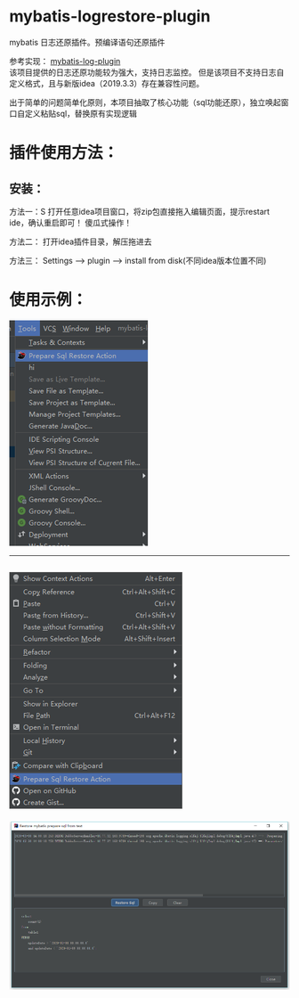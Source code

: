 # mybatis-logrestore-plugin
mybatis 日志还原插件。预编译语句还原插件   

参考实现：
[mybatis-log-plugin](https://github.com/kookob/mybatis-log-plugin)   
该项目提供的日志还原功能较为强大，支持日志监控。
但是该项目不支持日志自定义格式，且与新版idea（2019.3.3）存在兼容性问题。

出于简单的问题简单化原则，本项目抽取了核心功能（sql功能还原），独立唤起窗口自定义粘贴sql，替换原有实现逻辑

# 插件使用方法：
## 安装：
方法一：S
打开任意idea项目窗口，将zip包直接拖入编辑页面，提示restart ide，确认重启即可！
傻瓜式操作！   

方法二：
打开idea插件目录，解压拖进去

方法三：
Settings --> plugin --> install from disk(不同idea版本位置不同)

# 使用示例：
![入口1](./gate1.png)   

---

![入口2](./gate2.png)
---
![使用demo](use1.png)

